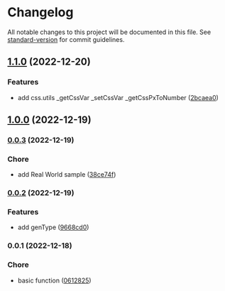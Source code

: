 # Changelog

All notable changes to this project will be documented in this file. See [standard-version](https://github.com/conventional-changelog/standard-version) for commit guidelines.

## [1.1.0](https://github.com/SolidZORO/js-var-to-css-var/compare/v1.0.0...v1.1.0) (2022-12-20)


### Features

* add css.utils _getCssVar _setCssVar _getCssPxToNumber ([2bcaea0](https://github.com/SolidZORO/js-var-to-css-var/commit/2bcaea08a8fc749ccbf0cfad227ec0e6731cab92))

## [1.0.0](https://github.com/SolidZORO/js-var-to-css-var/compare/v0.0.3...v1.0.0) (2022-12-19)

### [0.0.3](https://github.com/SolidZORO/js-var-to-css-var/compare/v0.0.2...v0.0.3) (2022-12-19)


### Chore

* add Real World sample ([38ce74f](https://github.com/SolidZORO/js-var-to-css-var/commit/38ce74f7109c1b7368e6083d2ac119bb7954ba84))

### [0.0.2](https://github.com/SolidZORO/js-var-to-css-var/compare/v0.0.1...v0.0.2) (2022-12-19)


### Features

* add genType ([9668cd0](https://github.com/SolidZORO/js-var-to-css-var/commit/9668cd0fba1168fcdcff7eaf095dd9ac432c5139))

### 0.0.1 (2022-12-18)


### Chore

* basic function ([0612825](https://github.com/SolidZORO/js-var-to-css-var/commit/0612825993ae3e6c37452fc290641ab4d659046c))
